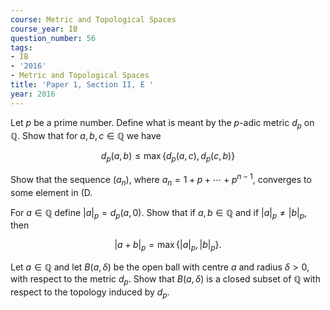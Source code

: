 ```yaml
---
course: Metric and Topological Spaces
course_year: IB
question_number: 56
tags:
- IB
- '2016'
- Metric and Topological Spaces
title: 'Paper 1, Section II, E '
year: 2016
---
```




Let $p$ be a prime number. Define what is meant by the $p$-adic metric $d_{p}$ on $\mathbb{Q}$. Show that for $a, b, c \in \mathbb{Q}$ we have

$$d_{p}(a, b) \leqslant \max \left\{d_{p}(a, c), d_{p}(c, b)\right\}$$

Show that the sequence $\left(a_{n}\right)$, where $a_{n}=1+p+\cdots+p^{n-1}$, converges to some element in (D.

For $a \in \mathbb{Q}$ define $|a|_{p}=d_{p}(a, 0)$. Show that if $a, b \in \mathbb{Q}$ and if $|a|_{p} \neq|b|_{p}$, then

$$|a+b|_{p}=\max \left\{|a|_{p},|b|_{p}\right\} .$$

Let $a \in \mathbb{Q}$ and let $B(a, \delta)$ be the open ball with centre $a$ and radius $\delta>0$, with respect to the metric $d_{p}$. Show that $B(a, \delta)$ is a closed subset of $\mathbb{Q}$ with respect to the topology induced by $d_{p}$.